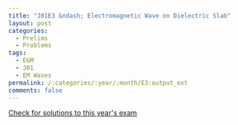 ```yaml
---
title: "J01E3 &ndash; Electromagnetic Wave on Dielectric Slab"
layout: post
categories:
  - Prelims
  - Problems
tags:
  - E&M
  - J01
  - EM Waves
permalink: /:categories/:year/:month/E3:output_ext
comments: false
---
```

<object data="2001J3E.pdf" type="application/pdf" width="100%" height="500"></object>
<div class="message"><a href='https://princetonprelim.com/prelim/6/'>Check for solutions to this year's exam</a></div>